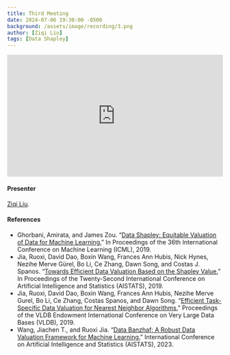 ```yaml
---
title: Third Meeting
date: 2024-07-06 19:30:00 -0500
background: /assets/image/recording/3.png
author: [Ziqi Liu]
tags: [Data Shapley]
---
```


<style>
.video-container {
  position: relative;
  padding-bottom: 56.25%; /* 16:9 aspect ratio */
  height: 0;
  overflow: hidden;
  max-width: 100%;
  background: #000;
}

.video-container iframe {
  position: absolute;
  top: 0;
  left: 0;
  width: 100%;
  height: 100%;
  border: 0;
}
</style>

<div class="video-container">
  <iframe width="560" height="315" src="https://www.youtube.com/embed/piXpYidcSL4" frameborder="0" allow="accelerometer; autoplay; clipboard-write; encrypted-media; gyroscope; picture-in-picture" allowfullscreen></iframe>
</div>

#### Presenter

[Ziqi Liu](https://www.cmu.edu/dietrich/statistics-datascience/people/phd/ziqi-liu.html).

#### References

- Ghorbani, Amirata, and James Zou. “[Data Shapley: Equitable Valuation of Data for Machine Learning.](https://proceedings.mlr.press/v97/ghorbani19c.html)” In Proceedings of the 36th International Conference on Machine Learning (ICML), 2019.
- Jia, Ruoxi, David Dao, Boxin Wang, Frances Ann Hubis, Nick Hynes, Nezihe Merve Gürel, Bo Li, Ce Zhang, Dawn Song, and Costas J. Spanos. “[Towards Efficient Data Valuation Based on the Shapley Value.](https://proceedings.mlr.press/v89/jia19a.html)” In Proceedings of the Twenty-Second International Conference on Artificial Intelligence and Statistics (AISTATS), 2019.
- Jia, Ruoxi, David Dao, Boxin Wang, Frances Ann Hubis, Nezihe Merve Gurel, Bo Li, Ce Zhang, Costas Spanos, and Dawn Song. “[Efficient Task-Specific Data Valuation for Nearest Neighbor Algorithms.](https://dl.acm.org/doi/10.14778/3342263.3342637)” Proceedings of the VLDB Endowment International Conference on Very Large Data Bases (VLDB), 2019.
- Wang, Jiachen T., and Ruoxi Jia. “[Data Banzhaf: A Robust Data Valuation Framework for Machine Learning.](https://proceedings.mlr.press/v206/wang23e.html)” International Conference on Artificial Intelligence and Statistics (AISTATS), 2023.

